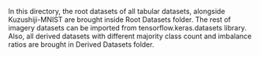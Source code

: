 In this directory, the root datasets of all tabular datasets, alongside Kuzushiji-MNIST are brought inside Root Datasets folder. The rest of imagery datasets can be imported from tensorflow.keras.datasets library. Also, all derived datasets with different majority class count and imbalance ratios are brought in Derived Datasets folder.